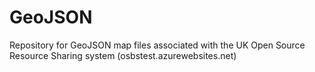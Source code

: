# GeoJSON

Repository for GeoJSON map files associated with the UK Open Source Resource Sharing system (osbstest.azurewebsites.net)
